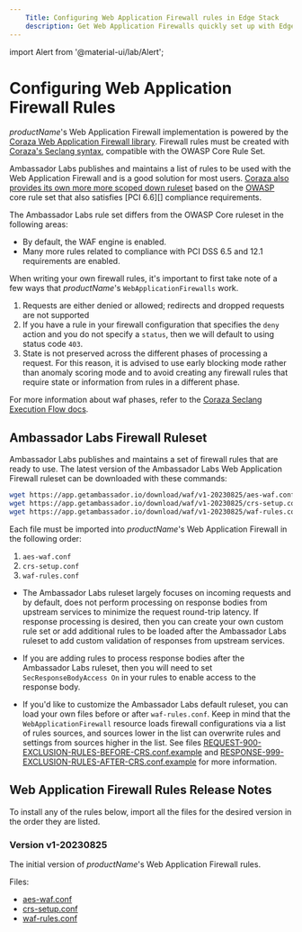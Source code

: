 ```yaml
---
    Title: Configuring Web Application Firewall rules in Edge Stack
    description: Get Web Application Firewalls quickly set up with Edge Stack and create custom firewall rules.
---
```


import Alert from '@material-ui/lab/Alert';

# Configuring Web Application Firewall Rules

$productName$'s Web Application Firewall implementation is powered by the [Coraza Web Application Firewall library][].
Firewall rules must be created with [Coraza's Seclang syntax][], compatible with the OWASP Core Rule Set.

Ambassador Labs publishes and maintains a list of rules to be used with the Web Application Firewall and is a good solution
for most users. [Coraza also provides its own more more scoped down ruleset][] based on the [OWASP][] core rule set that also
satisfies [PCI 6.6][] compliance requirements.

The Ambassador Labs rule set differs from the OWASP Core ruleset in the following areas:

- By default, the WAF engine is enabled.
- Many more rules related to compliance with PCI DSS 6.5 and 12.1 requirements are enabled.

When writing your own firewall rules, it's important to first take note of a few ways that $productName$'s `WebApplicationFirewalls` work.

1. Requests are either denied or allowed; redirects and dropped requests are not supported
2. If you have a rule in your firewall configuration that specifies the `deny` action and you do not specify a `status`, then we will default to
using status code `403`.
3. State is not preserved across the different phases of processing a request. For this reason, it is advised to use early blocking mode
rather than anomaly scoring mode and to avoid creating any firewall rules that require state or information from rules in a different phase.

For more information about waf phases, refer to the [Coraza Seclang Execution Flow docs][].

## Ambassador Labs Firewall Ruleset

Ambassador Labs publishes and maintains a set of firewall rules that are ready to use.
The latest version of the Ambassador Labs Web Application Firewall ruleset can be downloaded with these commands:

```bash
wget https://app.getambassador.io/download/waf/v1-20230825/aes-waf.conf
wget https://app.getambassador.io/download/waf/v1-20230825/crs-setup.conf
wget https://app.getambassador.io/download/waf/v1-20230825/waf-rules.conf
```

Each file must be imported into $productName$'s Web Application Firewall in the following order:

1. `aes-waf.conf`
2. `crs-setup.conf`
3. `waf-rules.conf`

- The Ambassador Labs ruleset largely focuses on incoming requests and by default, does not perform processing on response bodies
from upstream services to minimize the request round-trip latency. If response processing is desired, then you can create your
own custom rule set or add additional rules to be loaded after the Ambassador Labs ruleset to add custom validation of responses
from upstream services.

- If you are adding rules to process response bodies after the Ambassador Labs ruleset, then you will need to set `SecResponseBodyAccess On`
in your rules to enable access to the response body.

- If you'd like to customize the Ambassador Labs default ruleset, you can load your own files before or after `waf-rules.conf`.
Keep in mind that the `WebApplicationFirewall` resource loads firewall configurations via a list of rules sources, and sources lower
in the list can overwrite rules and settings from sources higher in the list. See files [REQUEST-900-EXCLUSION-RULES-BEFORE-CRS.conf.example][]
and [RESPONSE-999-EXCLUSION-RULES-AFTER-CRS.conf.example][] for more information.

## Web Application Firewall Rules Release Notes

<Alert severity="info">
To install any of the rules below, import all the files for the desired version in the order they are listed.
</Alert>

### Version v1-20230825

The initial version of $productName$'s Web Application Firewall rules.

Files:

- [aes-waf.conf](https://app.getambassador.io/download/waf/v1-20230825/aes-waf.conf)
- [crs-setup.conf](https://app.getambassador.io/download/waf/v1-20230825/crs-setup.conf)
- [waf-rules.conf](https://app.getambassador.io/download/waf/v1-20230825/waf-rules.conf)

[OWASP]: https://owasp.org/
[Coraza's Seclang syntax]: https://coraza.io/docs/seclang/
[Coraza Web Application Firewall library]: https://coraza.io/docs/tutorials/introduction/
[Coraza also provides its own more more scoped down ruleset]: https://coraza.io/docs/tutorials/coreruleset/
[REQUEST-900-EXCLUSION-RULES-BEFORE-CRS.conf.example]: https://github.com/coreruleset/coreruleset/blob/v4.0/dev/rules/REQUEST-900-EXCLUSION-RULES-BEFORE-CRS.conf.example
[RESPONSE-999-EXCLUSION-RULES-AFTER-CRS.conf.example]: https://github.com/coreruleset/coreruleset/blob/v4.0/dev/rules/RESPONSE-999-EXCLUSION-RULES-AFTER-CRS.conf.example
[Coraza Seclang Execution Flow docs]: https://coraza.io/docs/seclang/execution-flow/

